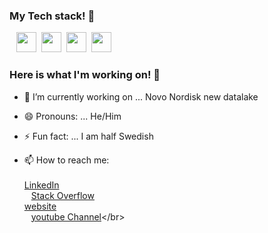 
<!-- ![image](PezdiERm.gif) -->

### My Tech stack! 👋

&ensp; <img height="32" width="32" src="https://cdn.jsdelivr.net/npm/simple-icons@v3/icons/python.svg" />&nbsp;
<img height="32" width="32" src="https://cdn.jsdelivr.net/npm/simple-icons@v3/icons/amazonaws.svg" />&nbsp;
<img height="32" width="32" src="https://cdn.jsdelivr.net/npm/simple-icons@v3/icons/azuredevops.svg" />&nbsp;
<img height="32" width="32" src="https://cdn.jsdelivr.net/npm/simple-icons@v3/icons/linux.svg" />


### Here is what I'm working on! 👋

- 🔭 I’m currently working on ... Novo Nordisk new datalake
- 😄 Pronouns: ... He/Him
- ⚡ Fun fact: ... I am half Swedish

- 📫 How to reach me:</br></br>
[LinkedIn](https://www.linkedin.com/in/gustav-collin-rasmussen-700a192a/)</br>
&ensp; [Stack Overflow](https://stackoverflow.com/users/7445528/gustav-rasmussen?tab=profile)</br>
[website](http://newthinktank.dk/)</br>
&ensp; [youtube Channel](https://www.youtube.com/channel/UCFdvrL3KjfK7X5UQqzv3qGQ?)</br>
